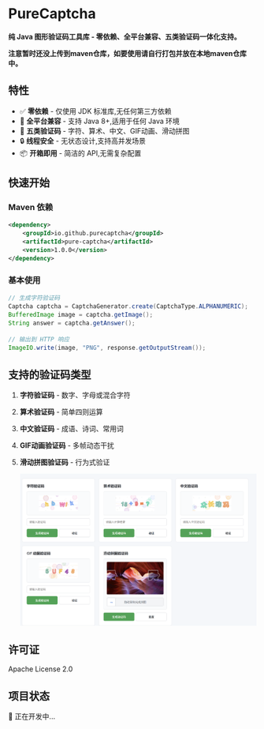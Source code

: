 # PureCaptcha

**纯 Java 图形验证码工具库 - 零依赖、全平台兼容、五类验证码一体化支持。**

**注意暂时还没上传到maven仓库，如要使用请自行打包并放在本地maven仓库中。**

## 特性

- ✅ **零依赖** - 仅使用 JDK 标准库,无任何第三方依赖
- 🚀 **全平台兼容** - 支持 Java 8+,适用于任何 Java 环境
- 🎨 **五类验证码** - 字符、算术、中文、GIF动画、滑动拼图
- 🔒 **线程安全** - 无状态设计,支持高并发场景
- 📦 **开箱即用** - 简洁的 API,无需复杂配置

## 快速开始

### Maven 依赖

```xml
<dependency>
    <groupId>io.github.purecaptcha</groupId>
    <artifactId>pure-captcha</artifactId>
    <version>1.0.0</version>
</dependency>
```

### 基本使用

```java
// 生成字符验证码
Captcha captcha = CaptchaGenerator.create(CaptchaType.ALPHANUMERIC);
BufferedImage image = captcha.getImage();
String answer = captcha.getAnswer();

// 输出到 HTTP 响应
ImageIO.write(image, "PNG", response.getOutputStream());
```

## 支持的验证码类型

1. **字符验证码** - 数字、字母或混合字符

2. **算术验证码** - 简单四则运算

3. **中文验证码** - 成语、诗词、常用词

4. **GIF动画验证码** - 多帧动态干扰

5. **滑动拼图验证码** - 行为式验证

   ![images](./images/images.png)

## 许可证

Apache License 2.0

## 项目状态

🚧 正在开发中...
